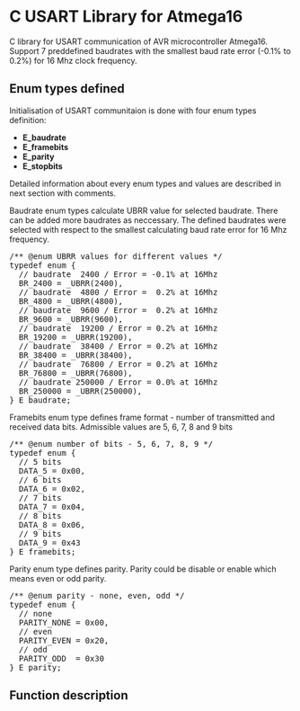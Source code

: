 <h1>C USART Library for Atmega16</h1>
<p>
C library for USART communication of AVR microcontroller Atmega16. Support 7 preddefined baudrates with the smallest baud rate error (-0.1% to 0.2%) for 16 Mhz clock frequency.
</p>
<h2>Enum types defined</h2>
<p>
Initialisation of USART communitaion is done with four enum types definition:
<ul>
  <li><b>E_baudrate</b></li>
  <li><b>E_framebits</b></li>
  <li><b>E_parity</b></li>
  <li><b>E_stopbits</b></li>  
</ul>
Detailed information about every enum types and values are described in next section with comments.
</p>
<p>
Baudrate enum types calculate UBRR value for selected baudrate. There can be added more baudrates as neccessary. The defined baudrates were selected with respect to the smallest calculating baud rate error for 16 Mhz frequency. 
</p>
<pre>
/** @enum UBRR values for different values */
typedef enum {
  // baudrate  2400 / Error = -0.1% at 16Mhz
  BR_2400 = _UBRR(2400),
  // baudrate  4800 / Error =  0.2% at 16Mhz
  BR_4800 = _UBRR(4800),
  // baudrate  9600 / Error =  0.2% at 16Mhz
  BR_9600 = _UBRR(9600),
  // baudrate  19200 / Error = 0.2% at 16Mhz
  BR_19200 = _UBRR(19200),
  // baudrate  38400 / Error = 0.2% at 16Mhz
  BR_38400 = _UBRR(38400),
  // baudrate  76800 / Error = 0.2% at 16Mhz
  BR_76800 = _UBRR(76800),
  // baudrate 250000 / Error = 0.0% at 16Mhz
  BR_250000 = _UBRR(250000),
} E_baudrate;
</pre>
<p>
Framebits enum type defines frame format - number of transmitted and received data bits. Admissible values are 5, 6, 7, 8 and 9 bits
</p>
<pre>
/** @enum number of bits - 5, 6, 7, 8, 9 */
typedef enum {
  // 5 bits
  DATA_5 = 0x00,
  // 6 bits
  DATA_6 = 0x02,
  // 7 bits
  DATA_7 = 0x04,
  // 8 bits
  DATA_8 = 0x06,
  // 9 bits
  DATA_9 = 0x43
} E_framebits;
</pre>
<p>
Parity enum type defines parity. Parity could be disable or enable which means even or odd parity.
</p>
<pre>
/** @enum parity - none, even, odd */
typedef enum {
  // none
  PARITY_NONE = 0x00,
  // even
  PARITY_EVEN = 0x20,
  // odd
  PARITY_ODD  = 0x30
} E_parity;
</pre>
<h2>Function description</h2>

